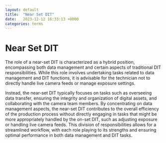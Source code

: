 ```yaml
---
layout: default
title:  "Near Set DIT"
date:   2023-12-12 16:33:13 +0000
categories: terms
---
```



# Near Set DIT

The role of a near-set DIT is characterized as a hybrid position, encompassing both data management and certain aspects of traditional DIT responsibilities. While this role involves undertaking tasks related to data management and DIT functions, it is advisable for the technician not to directly handle live camera feeds or manage exposure settings.

Instead, the near-set DIT typically focuses on tasks such as overseeing data transfer, ensuring the integrity and organization of digital assets, and collaborating with the camera team members. By concentrating on data management aspects, the near-set DIT contributes to the overall efficiency of the production process without directly engaging in tasks that might be more appropriately handled by the on-set DIT, such as adjusting exposure or handling live camera feeds. This division of responsibilities allows for a streamlined workflow, with each role playing to its strengths and ensuring optimal performance in both data management and DIT tasks.
